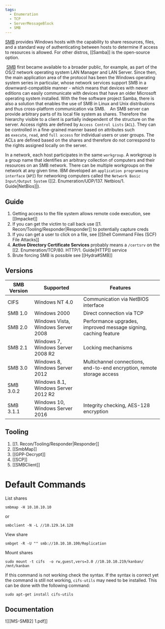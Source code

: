 ```yaml
---
tags:
  - Enumeration
  - TCP
  - ServerMessageBlock
  - SMB
---
```


[SMB](https://learn.microsoft.com/en-us/openspecs/windows_protocols/ms-smb2/4287490c-602c-41c0-a23e-140a1f137832) provides Windows hosts with the capability to share resources, files, and a standard way of authenticating between hosts to determine if access to resources is allowed. For other distros, [[Samba]] is the open-source option.

 [SMB](https://docs.microsoft.com/en-us/openspecs/windows_protocols/ms-smb/f210069c-7086-4dc2-885e-861d837df688) first became available to a broader public, for example, as part of the OS/2 network operating system LAN Manager and LAN Server. Since then, the main application area of the protocol has been the Windows operating system series in particular, whose network services support SMB in a downward-compatible manner - which means that devices with newer editions can easily communicate with devices that have an older Microsoft operating system installed. With the free software project Samba, there is also a solution that enables the use of SMB in Linux and Unix distributions and thus cross-platform communication via SMB.
 
 An SMB server can provide arbitrary parts of its local file system as shares. Therefore the hierarchy visible to a client is partially independent of the structure on the server. Access rights are defined by `Access Control Lists` (`ACL`). They can be controlled in a fine-grained manner based on attributes such as `execute`, `read`, and `full access` for individual users or user groups. The ACLs are defined based on the shares and therefore do not correspond to the rights assigned locally on the server.

In a network, each host participates in the same `workgroup`. A workgroup is a group name that identifies an arbitrary collection of computers and their resources on an SMB network. There can be multiple workgroups on the network at any given time. IBM developed an `application programming interface` (`API`) for networking computers called the `Network Basic Input/Output System` ([[2. Enumeration/UDP/137. Netbios/1. Guide|NetBios]]). 

## Guide

1. Getting access to the file system allows remote code execution, see [[Impacket]]
2. If you can get the victim to call back use [[1. Recon/Tooling/Responder|Responder]] to potentially capture creds
3. If you can get a user to click on a file, see [[Shell Command Files (SCF) File Attacks]]
4. **Active Directory Certificate Services** probably means a `/certsrv` on the [[2. Enumeration/TCP/80. HTTP/1. Guide|HTTP]] service
5. Brute forcing SMB is possible see [[Hydra#SMB]]
## Versions

| **SMB Version** | **Supported**                       | **Features**                                                           |
| --------------- | ----------------------------------- | ---------------------------------------------------------------------- |
| CIFS            | Windows NT 4.0                      | Communication via NetBIOS interface                                    |
| SMB 1.0         | Windows 2000                        | Direct connection via TCP                                              |
| SMB 2.0         | Windows Vista, Windows Server 2008  | Performance upgrades, improved message signing, caching feature        |
| SMB 2.1         | Windows 7, Windows Server 2008 R2   | Locking mechanisms                                                     |
| SMB 3.0         | Windows 8, Windows Server 2012      | Multichannel connections, end-to-end encryption, remote storage access |
| SMB 3.0.2       | Windows 8.1, Windows Server 2012 R2 |                                                                        |
| SMB 3.1.1       | Windows 10, Windows Server 2016     | Integrity checking, AES-128 encryption                                 |

## Tooling 

1. [[1. Recon/Tooling/Responder|Responder]]
2. [[SmbMap]]
3. [[GPP-Decrypt]]
4. [[SCP]]
5. [[SMBClient]]

# Default Commands 

List shares

```
smbmap -H 10.10.10.10
```
or 
```
smbclient -N -L //10.129.14.128
```

View share 

```
smbget -R -U "" smb://10.10.10.100/Replication
```

Mount shares 

```
sudo mount -t cifs  -o rw,guest,vers=3.0 //10.10.10.219/kanban/ /mnt/kanban
```

If this command is not working check the syntax. If the syntax is correct yet the command is still not working, `cifs-utils` may need to be installed. This can be done with the following command:

```shell-session
sudo apt-get install cifs-utils
```

## Documentation

![[[MS-SMB2] 1.pdf]]